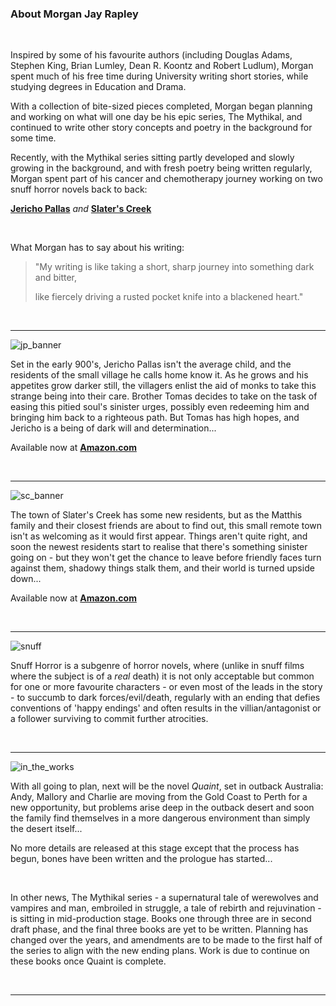 ### About Morgan Jay Rapley

<br>

Inspired by some of his favourite authors (including Douglas Adams, Stephen King, Brian Lumley, Dean R. Koontz and Robert Ludlum), Morgan spent much of his free time during University writing short stories, while studying degrees in Education and Drama.

With a collection of bite-sized pieces completed, Morgan began planning and working on what will one day be his epic series, The Mythikal, and continued to write other story concepts and poetry in the background for some time.

Recently, with the Mythikal series sitting partly developed and slowly growing in the background, and with fresh poetry being written regularly, Morgan spent part of his cancer and chemotherapy journey working on two snuff horror novels back to back:

**[Jericho Pallas](https://www.amazon.com.au/dp/B09BTCBWZF)**  *and*  **[Slater's Creek](https://www.amazon.com.au/dp/B09BTC557Z)**

<br>

What Morgan has to say about his writing:

>"My writing is like taking a short, sharp journey into something dark and bitter,
>
>like fiercely driving a rusted pocket knife into a blackened heart."

<br>

<hr>

![jp_banner](https://user-images.githubusercontent.com/104870091/166604923-a7a10071-9ace-4550-9210-e972cf1610cd.jpg)

Set in the early 900's, Jericho Pallas isn't the average child, and the residents of the small village he calls home know it. As he grows and his appetites grow darker still, the villagers enlist the aid of monks to take this strange being into their care. Brother Tomas decides to take on the task of easing this pitied soul's sinister urges, possibly even redeeming him and bringing him back to a righteous path. But Tomas has high hopes, and Jericho is a being of dark will and determination...

Available now at **[Amazon.com](https://www.amazon.com.au/dp/B09BTCBWZF)**

<br>

<hr>

![sc_banner](https://user-images.githubusercontent.com/104870091/166604938-1f75ac4a-8886-4421-9f02-c3530f0a012b.jpg)

The town of Slater's Creek has some new residents, but as the Matthis family and their closest friends are about to find out, this small remote town isn't as welcoming as it would first appear. Things aren't quite right, and soon the newest residents start to realise that there's something sinister going on - but they won't get the chance to leave before friendly faces turn against them, shadowy things stalk them, and their world is turned upside down...

Available now at **[Amazon.com](https://www.amazon.com.au/dp/B09BTC557Z)**

<br>

<hr>

![snuff](https://user-images.githubusercontent.com/104870091/166608572-a4fa0394-a458-41e6-a26a-067cd5f9fffc.jpg)

Snuff Horror is a subgenre of horror novels, where (unlike in snuff films where the subject is of a *real* death) it is not only acceptable but common for one or more favourite characters - or even most of the leads in the story - to succumb to dark forces/evil/death, regularly with an ending that defies conventions of 'happy endings' and often results in the villian/antagonist or a follower surviving to commit further atrocities.

<br>

<hr>

![in_the_works](https://user-images.githubusercontent.com/104870091/166608582-bdae1059-2b12-471a-9c62-c9447b25205c.jpg)

With all going to plan, next will be the novel *Quaint*, set in outback Australia: Andy, Mallory and Charlie are moving from the Gold Coast to Perth for a new opportunity, but problems arise deep in the outback desert and soon the family find themselves in a more dangerous environment than simply the desert itself...

No more details are released at this stage except that the process has begun, bones have been written and the prologue has started... 

<br>

In other news, The Mythikal series - a supernatural tale of werewolves and vampires and man, embroiled in struggle, a tale of rebirth and rejuvination - is sitting in mid-production stage. Books one through three are in second draft phase, and the final three books are yet to be written. Planning has changed over the years, and amendments are to be made to the first half of the series to align with the new ending plans. Work is due to continue on these books once Quaint is complete.

<br>

<hr>
